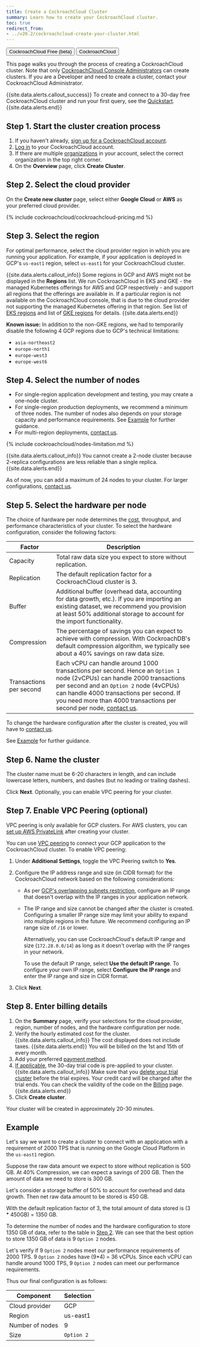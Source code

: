 ```yaml
---
title: Create a CockroachCloud Cluster
summary: Learn how to create your CockroachCloud cluster.
toc: true
redirect_from:
- ../v20.2/cockroachcloud-create-your-cluster.html
---
```


<div class="filters clearfix">
    <a href="create-a-free-cluster.html"><button class="filter-button page-level">CockroachCloud Free (beta)</button></a>
    <a href="create-your-cluster.html"><button class="filter-button page-level current">CockroachCloud</button></a>
</div>

This page walks you through the process of creating a CockroachCloud cluster. Note that only [CockroachCloud Console Administrators](console-access-management.html#console-admin) can create clusters. If you are a Developer and need to create a cluster, contact your CockroachCloud Administrator.

{{site.data.alerts.callout_success}}
To create and connect to a 30-day free CockroachCloud cluster and run your first query, see the [Quickstart](quickstart.html).
{{site.data.alerts.end}}

## Step 1. Start the cluster creation process

1. If you haven't already, <a href="https://cockroachlabs.cloud/signup?referralId=docs_create_dedicated_cluster" rel="noopener" target="_blank">sign up for a CockroachCloud account</a>.
1. [Log in](https://cockroachlabs.cloud/) to your CockroachCloud account.
1. If there are multiple [organizations](console-access-management.html#organization) in your account, select the correct organization in the top right corner.
1. On the **Overview** page, click **Create Cluster**.

## Step 2. Select the cloud provider

On the **Create new cluster** page, select either **Google Cloud** or **AWS** as your preferred cloud provider.

{% include cockroachcloud/cockroachcloud-pricing.md %}

## Step 3. Select the region

For optimal performance, select the cloud provider region in which you are running your application. For example, if your application is deployed in GCP's `us-east1` region, select `us-east1` for your CockroachCloud cluster.

{{site.data.alerts.callout_info}}
Some regions in GCP and AWS might not be displayed in the **Regions** list. We run CockroachCloud in EKS and GKE - the managed Kubernetes offerings for AWS and GCP respectively - and support all regions that the offerings are available in. If a particular region is not available on the CockroachCloud console, that is due to the cloud provider not supporting the managed Kubernetes offering in that region. See list of [EKS regions](https://aws.amazon.com/about-aws/global-infrastructure/regional-product-services/) and list of [GKE regions](https://cloud.google.com/about/locations/) for details.
{{site.data.alerts.end}}

**Known issue:** In addition to the non-GKE regions, we had to temporarily disable the following 4 GCP regions due to GCP's technical limitations:

- `asia-northeast2`
- `europe-north1`
- `europe-west3`
- `europe-west6`

## Step 4. Select the number of nodes

- For single-region application development and testing, you may create a one-node cluster.
- For single-region production deployments, we recommend a minimum of three nodes. The number of nodes also depends on your storage capacity and performance requirements. See [Example](#example) for further guidance.
- For multi-region deployments, [contact us](mailto:sales@cockroachlabs.com).

{% include cockroachcloud/nodes-limitation.md %}

{{site.data.alerts.callout_info}}
You cannot create a 2-node cluster because 2-replica configurations are less reliable than a single replica.
{{site.data.alerts.end}}

As of now, you can add a maximum of 24 nodes to your cluster. For larger configurations, [contact us](https://support.cockroachlabs.com/hc/en-us/requests/new).

## Step 5. Select the hardware per node

The choice of hardware per node determines the [cost](#step-2-select-the-cloud-provider), throughput, and performance characteristics of your cluster. To select the hardware configuration, consider the following factors:

Factor | Description
----------|------------
Capacity | Total raw data size you expect to store without replication.
Replication | The default replication factor for a CockroachCloud cluster is 3.
Buffer | Additional buffer (overhead data, accounting for data growth, etc.). If you are importing an existing dataset, we recommend you provision at least 50% additional storage to account for the import functionality.
Compression | The percentage of savings you can expect to achieve with compression. With CockroachDB's default compression algorithm, we typically see about a 40% savings on raw data size.
Transactions per second | Each vCPU can handle around 1000 transactions per second. Hence an `Option 1` node (2vCPUs) can handle 2000 transactions per second and an `Option 2` node (4vCPUs) can handle 4000 transactions per second. If you need more than 4000 transactions per second per node, [contact us](https://support.cockroachlabs.com/hc/en-us/requests/new).

To change the hardware configuration after the cluster is created, you will have to [contact us](https://support.cockroachlabs.com/hc/en-us/requests/new).

See [Example](#example) for further guidance.

## Step 6. Name the cluster

The cluster name must be 6-20 characters in length, and can include lowercase letters, numbers, and dashes (but no leading or trailing dashes).

Click **Next**. Optionally, you can enable VPC peering for your cluster.

## Step 7. Enable VPC Peering (optional)

VPC peering is only available for GCP clusters. For AWS clusters, you can [set up AWS PrivateLink](network-authorization.html#aws-privatelink) after creating your cluster.

You can use [VPC peering](network-authorization.html#vpc-peering) to connect your GCP application to the CockroachCloud cluster. To enable VPC peering:

1. Under **Additional Settings**, toggle the VPC Peering switch to **Yes**.
1. Configure the IP address range and size (in CIDR format) for the CockroachCloud network based on the following considerations:
      -  As per [GCP's overlapping subnets restriction](https://cloud.google.com/vpc/docs/vpc-peering#restrictions), configure an IP range that doesn't overlap with the IP ranges in your application network.
      - The IP range and size cannot be changed after the cluster is created. Configuring a smaller IP range size may limit your ability to expand into multiple regions in the future. We recommend configuring an IP range size of `/16` or lower.

        Alternatively, you can use CockroachCloud's default IP range and size (`172.28.0.0/14`) as long as it doesn't overlap with the IP ranges in your network.

        To use the default IP range, select **Use the default IP range**. To configure your own IP range, select **Configure the IP range** and enter the IP range and size in CIDR format.

1. Click **Next**.

## Step 8. Enter billing details

1. On the **Summary** page, verify your selections for the cloud provider, region, number of nodes, and the hardware configuration per node.
1. Verify the hourly estimated cost for the cluster.
    {{site.data.alerts.callout_info}}
    The cost displayed does not include taxes.
    {{site.data.alerts.end}}
    You will be billed on the 1st and 15th of every month.
1. Add your preferred [payment method](console-access-management.html#manage-billing-for-the-organization).
1. [If applicable](frequently-asked-questions.html#how-do-cockroachcloud-free-trials-work), the 30-day trial code is pre-applied to your cluster.
      {{site.data.alerts.callout_info}}
      Make sure that you [delete your trial cluster](cluster-management.html#delete-cluster) before the trial expires. Your credit card will be charged after the trial ends. You can check the validity of the code on the [Billing](console-access-management.html#manage-billing-for-the-organization) page.
      {{site.data.alerts.end}}
1. Click **Create cluster**.

Your cluster will be created in approximately 20-30 minutes.

## Example

Let's say we want to create a cluster to connect with an application with a requirement of 2000 TPS that is running on the Google Cloud Platform in the `us-east1` region.

Suppose the raw data amount we expect to store without replication is 500 GB.
At 40% Compression, we can expect a savings of 200 GB. Then the amount of data we need to store is 300 GB.

Let's consider a storage buffer of 50% to account for overhead and data growth. Then net raw data amount to be stored is 450 GB.

With the default replication factor of 3, the total amount of data stored is (3 * 450GB) = 1350 GB.

To determine the number of nodes and the hardware configuration to store 1350 GB of data, refer to the table in [Step 2](#step-2-select-the-cloud-provider). We can see that the best option to store 1350 GB of data is 9 `Option 2` nodes.

Let's verify if 9 `Option 2` nodes meet our performance requirements of 2000 TPS. 9 `Option 2` nodes have (9*4) = 36 vCPUs. Since each vCPU can handle around 1000 TPS, 9 `Option 2` nodes can meet our performance requirements.

Thus our final configuration is as follows:

Component | Selection
----------|----------
Cloud provider | GCP
Region | us-east1
Number of nodes | 9
Size | `Option 2`

<!--
### [WIP] Select hardware configuration based on performance requirements

Let's say we want to run a TPC-C workload with 500 warehouses on a CockroachCloud cluster.

One TPC-C `warehouse` is about 200MB of data. CockroachDB can handle approximately 45 warehouses per vCPU. So a 4 vCPU node can handle 180 warehouses which is 36GB of unreplicated raw data.

With a default replication factor of 3, the total amount of data we need to store is (3 * 36GB) = 108GB of data.

So for a workload resembling TPC-C, we want to build out your cluster with `Option 2` nodes, and you'll only use 1/3 of the storage.

<Need numbers from the perf tests>
-->
